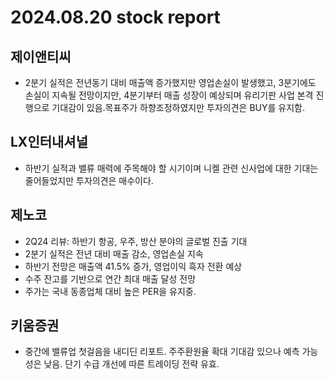 # 2024.08.20 stock report
## 제이앤티씨
- 2분기 실적은 전년동기 대비 매출액 증가했지만 영업손실이 발생했고, 3분기에도 손실이 지속될 전망이지만, 4분기부터 매출 성장이 예상되며 유리기판 사업 본격 진행으로 기대감이 있음.목표주가 하향조정하였지만 투자의견은 BUY를 유지함.
## LX인터내셔널
- 하반기 실적과 밸류 매력에 주목해야 할 시기이며 니켈 관련 신사업에 대한 기대는 줄어들었지만 투자의견은 매수이다.
## 제노코
- 2Q24 리뷰: 하반기 항공, 우주, 방산 분야의 글로벌 진출 기대
- 2분기 실적은 전년 대비 매출 감소, 영업손실 지속
- 하반기 전망은 매출액 41.5% 증가, 영업이익 흑자 전환 예상
- 수주 잔고를 기반으로 연간 최대 매출 달성 전망
- 주가는 국내 동종업체 대비 높은 PER을 유지중.
## 키움증권
- 중간에 밸류업 첫걸음을 내디딘 리포트. 주주환원율 확대 기대감 있으나 예측 가능성은 낮음. 단기 수급 개선에 따른 트레이딩 전략 유효.